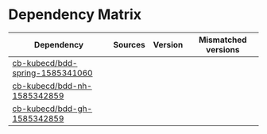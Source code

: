 # Dependency Matrix

Dependency | Sources | Version | Mismatched versions
---------- | ------- | ------- | -------------------
[cb-kubecd/bdd-spring-1585341060](https://github.com/cb-kubecd/bdd-spring-1585341060.git) |  | []() | 
[cb-kubecd/bdd-nh-1585342859](https://github.com/cb-kubecd/bdd-nh-1585342859.git) |  | []() | 
[cb-kubecd/bdd-gh-1585342859](https://github.com/cb-kubecd/bdd-gh-1585342859.git) |  | []() | 

